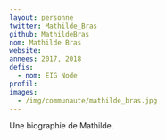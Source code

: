 ```yaml
---
layout: personne
twitter: Mathilde_Bras
github: MathildeBras
nom: Mathilde Bras
website:
annees: 2017, 2018
defis: 
  - nom: EIG Node
profil: 
images:
  - /img/communaute/mathilde_bras.jpg
---
```


Une biographie de Mathilde.
